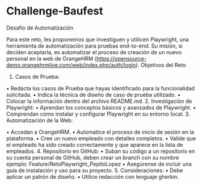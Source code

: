 # Challenge-Baufest
 
Desafío de Automatización

Para este reto, les proponemos que investiguen y utilicen Playwright, una herramienta
de automatización para pruebas end-to-end. Su misión, si deciden aceptarla, es
automatizar el proceso de creación de un nuevo personal en la web de OrangeHRM
(https://opensource-demo.orangehrmlive.com/web/index.php/auth/login).
Objetivos del Reto
1. Casos de Prueba:

• Redacta los casos de Prueba que hayas identificado para la funcionalidad
solicitada.
• Indica la técnica de diseño de caso de prueba utilizado.
• Colocar la información dentro del archivo README.md.
2. Investigación de Playwright:
• Aprendan los conceptos básicos y avanzados de Playwright.
• Comprendan cómo instalar y configurar Playwright en su entorno local.
3. Automatización de la Web:

• Accedan a OrangeHRM.
• Automatice el proceso de inicio de sesión en la plataforma.
• Cree un nuevo empleado con detalles completos.
• Valide que el empleado ha sido creado correctamente y que aparece en la lista
de empleados.
4. Repositorio en GitHub:
• Suban su código a un repositorio en su cuenta personal de GitHub, deben crear
un branch con su nombre ejemplo: Feature/RetoPlaywright_PepitoLopez
• Asegúrense de incluir una guía de instalación y uso para su proyecto.
5. Consideraciones:
• Debe aplicar un patrón de diseño.
• Utilice redacción con lenguaje gherkin.
